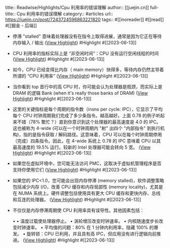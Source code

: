 title:: Readwise/Highlights/Cpu 利用率的错误理解
author:: [[juejin.cn]]
full-title:: Cpu 利用率的错误理解
category:: #articles
url:: https://juejin.cn/post/7243724596863221820
tags:: #[[inoreader]] #[[read]] #[[掘金 - 后端]]
- 停滞 "stalled" 意味着处理器没有在指令上取得进展，通常是因为它正在等待内存输入 / 输出 ([View Highlight](https://read.readwise.io/read/01h2smw33faca3e16ewsmtypry)) #Highlight #[[2023-06-13]]
- CPU 利用率的指标实际上是 “非空闲时间”：CPU 没有运行空闲线程的时间 ([View Highlight](https://read.readwise.io/read/01h2smxsf9c5c14478kyp14n03)) #Highlight #[[2023-06-13]]
- 如今，CPU 已经变得比内存（ main memory）快得多，等待内存仍然主导着所谓的 “CPU 利用率” ([View Highlight](https://read.readwise.io/read/01h2smxxd1096x1zfkcjtgbsz8)) #Highlight #[[2023-06-13]]
- 当你看到 top 首行中的高 CPU 时，你可能会认为处理器是瓶颈，而实际上是 DRAM 的逻辑 Bank (when it's really those banks of DRAM) ([View Highlight](https://read.readwise.io/read/01h2smy694tyyz0dspdsazb1a1)) #Highlight #[[2023-06-13]]
- 这里的关键指标是每个周期的指令数（insns per cycle: IPC），它显示了平均每个 CPU 时钟周期我们完成了多少条指令。越高越好。上面 0.78 的例子听起来不错（78% 繁忙？）直到你意识到这个处理器的最高速度是 4.0 的 IPC。这也被称为 4-wide (可以在一个时钟周期内 "射" 出四个 "内部指令" 到执行机构)，指的是指令获取 / 解码路径。这意味着，CPU 可以在每个时钟周期停用（完成）四条指令。因此，在 4-wide 系统上 0.78 的 IPC 意味着 CPU 以其最高速度的 19.5% 运行。较新的 Intel 处理器可能会转向 5 宽。 ([View Highlight](https://read.readwise.io/read/01h2snpdy3n1vr4dpf78hvb2k0)) #Highlight #[[2023-06-13]]
- 如果您在虚拟环境中，您可能无法访问 PMC，这取决于虚拟机管理程序是否支持你使用它们 ([View Highlight](https://read.readwise.io/read/01h2snmwaz7fq0x15m35jv7h9v)) #Highlight #[[2023-06-13]]
- 如果您的 IPC<1.0，您可能会出现内存停滞 (memory stalled)，软件调整策略包括减少内存 I/O，改善 CPU 缓存和内存局部性 (memory locality)，尤其是在 NUMA 系统上。硬件调整包括使用具有更大 CPU 缓存和更快内存、总线和互连的处理器。 ([View Highlight](https://read.readwise.io/read/01h2snqq0nmdhtq83yhbvp7386)) #Highlight #[[2023-06-13]]
- 不仅仅是内存停滞周期使 CPU 利用率具有误导性。其他因素包括：
  
  •   •   温度过载使处理器停止。
    •   涡轮增压改变时钟速率。
    •   内核随速度步长改变时钟速率。
    •   平均值的问题：80% 在 1 分钟内利用率，隐藏 100% 的爆发。
    •   旋转锁：CPU 已利用，并且具有高 IPC，但应用没有进行逻辑向前推进。 ([View Highlight](https://read.readwise.io/read/01h2sns19anq9bp0p6bp43pekf)) #Highlight #[[2023-06-13]]